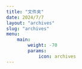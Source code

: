 ```yaml
---
title: "文件夹"
date: 2024/7/7
layout: "archives"
slug: "archives"
menu:
    main:
        weight: -70
        params: 
            icon: archives
---
```

